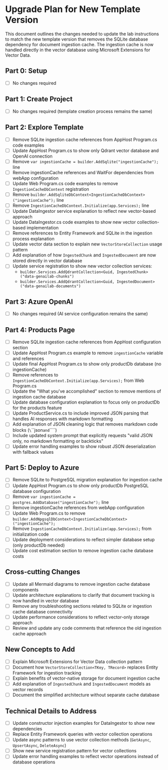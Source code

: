 # Upgrade Plan for New Template Version

This document outlines the changes needed to update the lab instructions to match the new template version that removes the SQLite database dependency for document ingestion cache. The ingestion cache is now handled directly in the vector database using Microsoft Extensions for Vector Data.

## Part 0: Setup

- [ ] No changes required

## Part 1: Create Project

- [ ] No changes required (template creation process remains the same)

## Part 2: Explore Template

- [ ] Remove SQLite ingestion cache references from AppHost Program.cs code examples
- [ ] Update AppHost Program.cs to show only Qdrant vector database and OpenAI connection
- [ ] Remove `var ingestionCache = builder.AddSqlite("ingestionCache");` line
- [ ] Remove ingestionCache references and WaitFor dependencies from webApp configuration
- [ ] Update Web Program.cs code examples to remove `IngestionCacheDbContext` registration
- [ ] Remove `builder.AddSqliteDbContext<IngestionCacheDbContext>("ingestionCache");` line
- [ ] Remove `IngestionCacheDbContext.Initialize(app.Services);` line
- [ ] Update DataIngestor service explanation to reflect new vector-based approach
- [ ] Update DataIngestor.cs code examples to show new vector collection-based implementation
- [ ] Remove references to Entity Framework and SQLite in the ingestion process explanation
- [ ] Update vector data section to explain new `VectorStoreCollection` usage pattern
- [ ] Add explanation of how `IngestedChunk` and `IngestedDocument` are now stored directly in vector database
- [ ] Update service registration to show new vector collection services:
  - `builder.Services.AddQdrantCollection<Guid, IngestedChunk>("data-genailab-chunks")`
  - `builder.Services.AddQdrantCollection<Guid, IngestedDocument>("data-genailab-documents")`

## Part 3: Azure OpenAI

- [ ] No changes required (AI service configuration remains the same)

## Part 4: Products Page

- [ ] Remove SQLite ingestion cache references from AppHost configuration section
- [ ] Update AppHost Program.cs example to remove `ingestionCache` variable and references
- [ ] Update final AppHost Program.cs to show only productDb database (no ingestionCache)
- [ ] Remove references to `IngestionCacheDbContext.Initialize(app.Services);` from Web Program.cs
- [ ] Update the "What you've accomplished" section to remove mentions of ingestion cache database
- [ ] Update database configuration explanation to focus only on productDb for the products feature
- [ ] Update ProductService.cs to include improved JSON parsing that handles AI responses with markdown formatting
- [ ] Add explanation of JSON cleaning logic that removes markdown code blocks (`\`\`\`json` and `\`\`\``)
- [ ] Include updated system prompt that explicitly requests "valid JSON only, no markdown formatting or backticks"
- [ ] Update error handling examples to show robust JSON deserialization with fallback values

## Part 5: Deploy to Azure

- [ ] Remove SQLite to PostgreSQL migration explanation for ingestion cache
- [ ] Update AppHost Program.cs to show only productDb PostgreSQL database configuration
- [ ] Remove `var ingestionCache = postgres.AddDatabase("ingestionCache");` line
- [ ] Remove ingestionCache references from webApp configuration
- [ ] Update Web Program.cs to remove `builder.AddNpgsqlDbContext<IngestionCacheDbContext>("ingestionCache");`
- [ ] Remove `IngestionCacheDbContext.Initialize(app.Services);` from initialization code
- [ ] Update deployment considerations to reflect simpler database setup (only productDb needed)
- [ ] Update cost estimation section to remove ingestion cache database costs

## Cross-cutting Changes

- [ ] Update all Mermaid diagrams to remove ingestion cache database components
- [ ] Update architecture explanations to clarify that document tracking is now handled in vector database
- [ ] Remove any troubleshooting sections related to SQLite or ingestion cache database connectivity
- [ ] Update performance considerations to reflect vector-only storage approach
- [ ] Review and update any code comments that reference the old ingestion cache approach

## New Concepts to Add

- [ ] Explain Microsoft Extensions for Vector Data collection pattern
- [ ] Document how `VectorStoreCollection<TKey, TRecord>` replaces Entity Framework for ingestion tracking
- [ ] Explain benefits of vector-native storage for document ingestion cache
- [ ] Add explanation of `IngestedChunk` and `IngestedDocument` models as vector records
- [ ] Document the simplified architecture without separate cache database

## Technical Details to Address

- [ ] Update constructor injection examples for DataIngestor to show new dependencies
- [ ] Replace Entity Framework queries with vector collection operations
- [ ] Update async patterns to use vector collection methods (`GetAsync`, `UpsertAsync`, `DeleteAsync`)
- [ ] Show new service registration pattern for vector collections
- [ ] Update error handling examples to reflect vector operations instead of database operations
